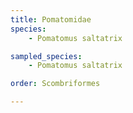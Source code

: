 ```yaml
---
title: Pomatomidae
species:
    - Pomatomus saltatrix

sampled_species:
    - Pomatomus saltatrix

order: Scombriformes

---
```

